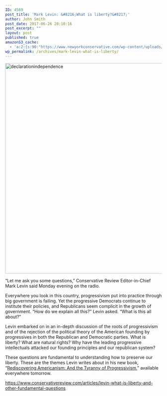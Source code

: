 ```yaml
---
ID: 4569
post_title: 'Mark Levin: &#8216;What is liberty?&#8217;'
author: John Smith
post_date: 2017-06-26 20:10:16
post_excerpt: ""
layout: post
published: true
amazonS3_cache:
  - 'a:2:{s:90:"https://www.newyorkconservative.com/wp-content/uploads/2017/06/declarationindependence.jpg";i:4570;s:108:"https://s3.amazonaws.com/newyorkconservative/wp-content/uploads/2017/06/26200815/declarationindependence.jpg";i:4570;}'
wp_permalink: /archives/mark-levin-what-is-liberty/
---
```

<a href="https://www.newyorkconservative.com/wp-content/uploads/2017/06/declarationindependence.jpg"><img class="alignnone size-full wp-image-4570" src="https://www.newyorkconservative.com/wp-content/uploads/2017/06/declarationindependence.jpg" alt="declarationindependence" width="1200" height="675" /></a>
<div id="stcpDiv">

“Let me ask you some questions,” Conservative Review Editor-in-Chief Mark Levin said Monday evening on the radio.

Everywhere you look in this country, progressivism put into practice through big government is failing. Yet the progressive Democrats continue to institute their policies, and Republicans seem complicit in the growth of government. “How do we explain all this?” Levin asked. “What is this all about?”
<div id="stcpDiv">

Levin embarked on in an in-depth discussion of the roots of progressivism and of the rejection of the political theory of the American founding by progressives in both the Republican and Democratic parties. What is liberty? What are natural rights? Why have the leading progressive intellectuals attacked our founding principles and our republican system?

These questions are fundamental to understanding how to preserve our liberty. These are the themes Levin writes about in his new book, “<a href="https://www.amazon.com/Rediscovering-Americanism-Progressivism-Mark-Levin/dp/1476773084">Rediscovering Americanism: And the Tyranny of Progressivism</a>,” available everywhere tomorrow.

<a href="https://www.conservativereview.com/articles/levin-what-is-liberty-and-other-fundamental-questions">https://www.conservativereview.com/articles/levin-what-is-liberty-and-other-fundamental-questions</a>

</div>
</div>